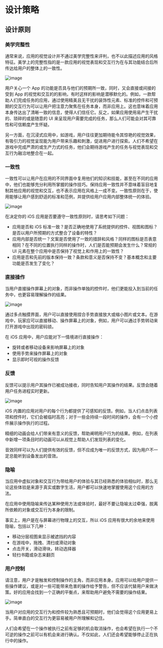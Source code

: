 # 设计策略

## 设计原则

### 美学完整性

通常来说，应用的视觉设计并不通过美学完整性来评判，也不以此描述应用的风格特征。美学上的完整性指的是一款应用的视觉表现和交互行为在与其功能结合后所传达给用户的整体上的一致性。

![image](images/aesthetic_2x.png)

用户关心一个 App 的功能是否具与他们的预期所一致，同时，又会直接或间接的受到 App 的视觉和交互的的影响，有时这样的影响是潜移默化的。例如，一款帮助人们完成任务的应用，通过使用精美且无干扰的装饰性元素、标准的控件和可预期的交互行为可以让用户把注意力聚焦在任务本身，而非应用上。这也意味着应用本身传达出了清晰一致的信息，使得人们信任它。反之，如果应用使用易产生干扰的、琐碎的或是随意的 UI 来呈现用户需要完成的任务，那么人们可能会对其可靠性和可信赖度产生怀疑。

另一方面，在沉浸式应用中，如游戏，用户往往更加期待能令其惊艳的视觉效果，有吸引力的视觉呈现能为用户带来乐趣和刺激，促进用户进行探索。人们不希望在游戏中完成严肃的或生产力式的任务，他们会期待游戏产生的任务与视觉表现和交互行为融洽地整合在一起。

### 一致性

一致性可以让用户在应用的不同界面中复用他们的知识和技能，甚至在不同的应用中，他们也能够充分利用所掌握的操作技巧。保持应用一致性并不意味着盲目地复制其他应用的视觉和交互，也不表示应用在风格上一成不变。一致性原则在于，使用能够让用户感到舒适的标准和范例，并提供给用户应用内部整体统一的体验。

![image](images/consistency_2x.png)

在决定你的 iOS 应用是否要遵守一致性原则时，请思考如下问题：

- 应用是否和 iOS 标准一致？是否正确地使用了系统提供的控件、视图和图标？是否以用户所预期的方式整合了设备的特性？
- 应用内部是否统一？文案是否使用了一致的措辞和风格？同样的图标是否表意相同？在不同的位置执行同样的操作时，人们是否能预期会发生什么？常规的 UI 元素在整个应用中是否保持了视觉上和作用上的一致性？
- 应用是否和先前的版本保持一致？条款和意义是否保持不变？基本概念和主要功能是否发生了变化？

### 直接操作

当用户直接操作屏幕上的对象，而非操作单独的控件时，他们更能投入到当前的任务中，也更容易理解操作的结果。

![image](images/manipulation_2x.png)

通过多点触摸界面，用户可以直接使用捏合手势直接放大或缩小图片或文本。在游戏中，玩家应可以直接移动、操作屏幕上的对象，例如，用户可以通过手势转动来打开游戏中出现的密码锁。

在 iOS 应用中，用户应能对下一情境进行直接操作：

- 旋转或者移动设备来影响屏幕上的对象
- 使用手势来操作屏幕上的对象
- 显示即时可视的操作反馈

### 反馈

反馈可以提示用户其操作已被成功接收，同时告知用户其操作的结果。反馈会随着用户任务进程实时更新。

![image](images/feedback_2x.png)

iOS 内置的应用对用户的每个行为都提供了可感知的反馈。例如，当人们点击列表项和控件时，它们会被临时高亮；对于一些会持续一段时间的操作，会有一个小控件展示操作执行的过程。

精细的动画会给人们带来有意义的反馈，帮助阐明用户行为的结果。例如，在列表中新增一项条目时的动画可以从视觉上帮助人们发现列表的变化。

音效同样可以为人们提供有效的反馈，但不应成为唯一的反馈方式，因为用户不一定总能听到设备发出的音效。

### 隐喻

当应用中虚拟对象和交互行为带给用户的体验与其已经熟悉的体验相似时，那么无论这些体验是来源于真实或数字生活，用户都可以快速地掌握使用这个应用的方法。

在应用中使用隐喻来传达某种使用方法或体验时，最好不要让隐喻太过牵强，脱离所依赖的对象或交互行为本身的限制。

事实上，用户是在与屏幕进行物理上的交互，所以 iOS 应用有很大的余地来使用隐喻，包括以下几种：

- 移动分层视图来显示被遮挡的内容
- 在游戏中，拖拽、清扫或滑动对象
- 点击开关，滑动滑块，转动选择器
- 轻扫书籍或杂志来翻页

### 用户控制

请注意，用户才是触发和控制操作的主角，而非应用本身。应用可以给用户提供一些操作建议，或是对一些可能带来危害的操作给予警告，但不应该代替用户来做决策。好的应用会找到一个正确的平衡点，来帮助用户避免不需要的操作结果。

![image](images/user_control_2x.png)

当用户对应用的交互行为和控件较为熟悉且可预期时，他们会觉得这个应用更易上手。简单直白的交互行为更容易被用户所理解和记住。

人们会希望在一个操作被执行之前有足够的机会取消操作，也会希望在执行一个不可逆的操作之前可以有机会来进行确认。不仅如此，人们还会希望能够停止正在执行中的操作。
